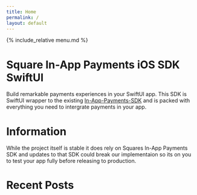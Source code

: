 ```yaml
---
title: Home
permalink: /
layout: default
---
```


{% include_relative menu.md %} 

# Square In-App Payments iOS SDK SwiftUI
Build remarkable payments experiences in your SwiftUI app. This SDK is SwiftUI wrapper to the existing [In-App-Payments-SDK](https://github.com/square/in-app-payments-ios/) and is packed with everything you need to intergrate payments in your app.


# Information
While the project itself is stable it does rely on Squares In-App Payments SDK and updates to that SDK could break our implementaion so its on you to test your app fully before releasing to production.

# Recent Posts
